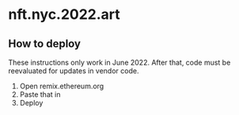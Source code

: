 # nft.nyc.2022.art

## How to deploy

These instructions only work in June 2022. After that, code must be reevaluated for updates in vendor code.

1. Open remix.ethereum.org
2. Paste that in
3. Deploy